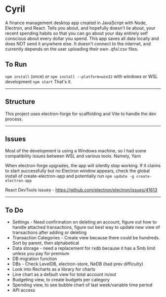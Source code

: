 # Cyril
A finance management desktop app created in JavaScript with Node, Electron, and React.
Tells you about, and hopefully doesn't lie about, your recent spending habits so that you can go about your day entirely self conscious about every dollar you spend.
This app saves all data locally and does NOT send it anywhere else. It doesn't connect to the internet, and currently depends on the user uploading their own .qfx/.csv files.

## To Run
`npm install` (once) _or_ `npm install --platform=win32` with windows or WSL development
`npm start`
That's it.

---

## Structure
This project uses electron-forge for scaffolding and Vite to handle the dev process.

---

## Issues
Most of the development is using a Windows machine, so I had some compatibility issues between WSL and various tools. Namely, Yarn

When electron-forge upgrades, the app will silently stop working. If it claims to start successfully but no Electron window appears, check the global install of create-electron-app and potentially run `npm update -g create-electron-app`

React DevTools issues - https://github.com/electron/electron/issues/41613

---

## To Do
* Settings - Need confirmation on deleting an account, figure out how to handle attached transactions, figure out best way to update new view of transactions after adding or deleting
* Transaction Categories - Create view because there could be hundreds. Sort by parent, then alphabetical
* Data storage - need a replacement for rxdb because it has a 5mb limit unless you pay for premium
* DB migration function
* DBs - Check LevelDB, electron-store, NeDB (had prev difficulty)
* Look into Recharts as a library for charts
* Line chart as a default view for total account in/out
* Budgeting view, to create budgets per category
* Spending view, to see bubble chart of last week/variable time period
* API access
